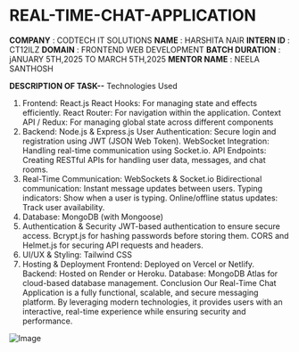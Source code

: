 # REAL-TIME-CHAT-APPLICATION


**COMPANY** : CODTECH IT SOLUTIONS
**NAME** : HARSHITA NAIR
**INTERN ID** : CT12ILZ
**DOMAIN** : FRONTEND WEB DEVELOPMENT
**BATCH DURATION** :  jANUARY 5TH,2025 TO MARCH 5TH,2025
**MENTOR NAME** : NEELA SANTHOSH


**DESCRIPTION OF TASK--**
Technologies Used
1. Frontend: React.js
   React Hooks: For managing state and effects efficiently.
   React Router: For navigation within the application.
   Context API / Redux: For managing global state across different components
2. Backend: Node.js & Express.js
   User Authentication: Secure login and registration using JWT (JSON Web Token).
   WebSocket Integration: Handling real-time communication using Socket.io.
   API Endpoints: Creating RESTful APIs for handling user data, messages, and chat rooms.
3. Real-Time Communication: WebSockets & Socket.io
   Bidirectional communication: Instant message updates between users.
   Typing indicators: Show when a user is typing.
   Online/offline status updates: Track user availability.
4. Database: MongoDB (with Mongoose)
5. Authentication & Security
   JWT-based authentication to ensure secure access.
   Bcrypt.js for hashing passwords before storing them.
   CORS and Helmet.js for securing API requests and headers.
6. UI/UX & Styling: Tailwind CSS
7. Hosting & Deployment
   Frontend: Deployed on Vercel or Netlify.
   Backend: Hosted on Render or Heroku.
   Database: MongoDB Atlas for cloud-based database management.
Conclusion
Our Real-Time Chat Application is a fully functional, scalable, and secure messaging platform. By leveraging modern technologies, it provides users with an interactive,
real-time experience while ensuring security and performance.


![Image](https://github.com/user-attachments/assets/389890c4-964a-4a95-92ec-df7b6a432aa3)
